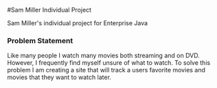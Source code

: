 #Sam Miller Individual Project

Sam Miller's individual project for Enterprise Java

### Problem Statement

Like many people I watch many movies both streaming and on DVD. 
However, I frequently find myself unsure of what to watch. 
To solve this problem I am creating a site that will track a users favorite movies and movies that they want to watch later.
